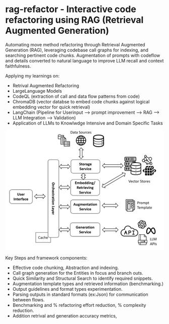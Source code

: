 # rag-refactor - Interactive code refactoring using RAG (Retrieval Augmented Generation)

Automating move method refactoring through Retrieval Augmented Generation (RAG), leveraging codebase call graphs for indexing, and searching pertinent code chunks.
Augmentation of prompts with codeflow and details converted to natural language to improve LLM recall and context faithfulness.

Applying my learnings on:

- Retrival Augmented Refactoring
- LargeLanguage Models
- CodeQL (extraction of call and data flow patterns from code)
- ChromaDB (vector databse to embed code chunks against logical embedding vector for quick retrieval)
- LangChain (Pipeline for Userinput --> prompt improvement --> RAG --> LLM Integration --> Validation)
- Application of LLMs to Knowlwdge Intensive and Domain Specific Tasks

![alt text](docs/highlevel_architecture.png)

Key Steps and framework components:

- Effective code chunking, Abstraction and indexing.
- Call graph generation for the Entities in focus and branch outs.
- Quick Similarity and Structural Search to identify required snippets.
- Augmentation template types and retrieved information (benchmarking.)
- Output guidelines and format types experimentation.
- Parsing outputs in standard formats (ex:Json) for communication between flows.
- Benchmarking and % refactoring effort reduction, % complexity reduction.
- Addition retrival and generation accuracy metrics,
